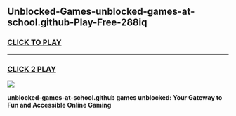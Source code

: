 
## Unblocked-Games-unblocked-games-at-school.github-Play-Free-288iq
<h3>
<a href="https://premium76.site?title=unblocked-games-at-school.github&ref=23A">CLICK TO PLAY</a></h3>
<hr>

<h3>
<a href="https://premium76.site?title=unblocked-games-at-school.github&ref=23A">CLICK 2 PLAY</a>
  
</h3>

<a href="https://premium76.site?title=unblocked-games-at-school.github&ref=23A"><img src="https://clearcache.store/games.png"></a>


**unblocked-games-at-school.github games unblocked: Your Gateway to Fun and Accessible Online Gaming**

